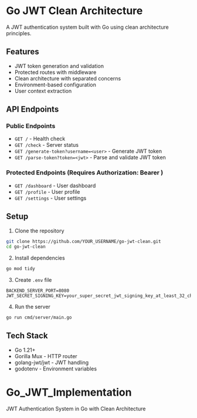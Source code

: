 # Go JWT Clean Architecture 
 
A JWT authentication system built with Go using clean architecture principles. 
 
## Features 
 
- JWT token generation and validation 
- Protected routes with middleware 
- Clean architecture with separated concerns 
- Environment-based configuration 
- User context extraction 
 
## API Endpoints 
 
### Public Endpoints 
- `GET /` - Health check 
- `GET /check` - Server status 
- `GET /generate-token?username=<user>` - Generate JWT token 
- `GET /parse-token?token=<jwt>` - Parse and validate JWT token 
 
### Protected Endpoints (Requires Authorization: Bearer <token>) 
- `GET /dashboard` - User dashboard 
- `GET /profile` - User profile 
- `GET /settings` - User settings 
 
## Setup 
 
1. Clone the repository 
```bash 
git clone https://github.com/YOUR_USERNAME/go-jwt-clean.git 
cd go-jwt-clean 
``` 
 
2. Install dependencies 
```bash 
go mod tidy 
``` 
 
3. Create `.env` file 
```env 
BACKEND_SERVER_PORT=8080 
JWT_SECRET_SIGNING_KEY=your_super_secret_jwt_signing_key_at_least_32_characters_long 
``` 
 
4. Run the server 
```bash 
go run cmd/server/main.go 
``` 
 
## Tech Stack 
 
- Go 1.21+ 
- Gorilla Mux - HTTP router 
- golang-jwt/jwt - JWT handling 
- godotenv - Environment variables 

# Go_JWT_Implementation
JWT Authentication System in Go with Clean Architecture
